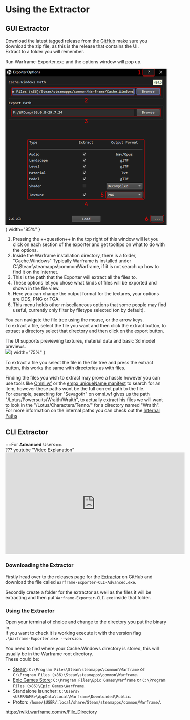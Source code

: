 # Using the Extractor 
## GUI Extractor 
Download the latest tagged release from the [GitHub](https://github.com/Puxtril/Warframe-Exporter/releases) make sure you download the zip file, as this is the release that contains the UI.  
Extract to a folder you will remember.  

Run Warframe-Exporter.exe and the options window will pop up.   

![Gui Options](../../assets/images/extractor-ui-options.png){ width="85%" }  

1. Pressing the ++question++ in the top right of this window will let you click on each section of the exporter and get tooltips on what to do with the options.  
2. Inside the Warframe installation directory, there is a folder, "Cache.Windows" Typically Warframe is installed under C:\Steam\steamapps\common\Warframe\, if it is not search up how to find it on the internet.  
3. This is the path that the Exporter will extract all the files to.  
4. These options let you chose what kinds of files will be exported and shown in the file view.  
5. Here you can change the output format for the textures, your options are DDS, PNG or TGA.  
6. This menu holds other miscellaneous options that some people may find useful, currently only filter by filetype selected (on by default).  

You can navigate the file tree using the mouse, or the arrow keys.  
To extract a file, select the file you want and then click the extract button, to extract a directory select that directory and then click on the export button.  

The UI supports previewing  textures, material data and basic 3d model previews.  
![](../../assets/images/exporter-ui-preview.png){ width="75%" }  

To extract a file you select the file in the file tree and press the extract button, this works the same with directories as with files. 

Finding the files you wish to extract may prove a hassle however you can use tools like [Omni.wf](https://wfdata.io/) or the [empx uniqueName manifest](https://api.empx.cc/warframe/manifest/uniqueName/) to search for an item, however these paths wont be the full correct path to the file.  
For example, searching for "Sevagoth" on omni.wf gives us the path "/Lotus/Powersuits/Wraith/Wraith", to actually extract his files we will want to look in the "/Lotus/Characters/Tenno/" for a directory named "Wraith".  
For more information on the internal paths you can check out the [Internal Paths](internal.md)
## CLI Extractor  
==For **Advanced** Users==.  
??? youtube "Video Explanation"  
	<iframe width="560" height="315" src="https://www.youtube-nocookie.com/embed/71fCaIE7J_4" title="YouTube video player" frameborder="0" allow="accelerometer; autoplay; clipboard-write; encrypted-media; gyroscope; picture-in-picture; web-share" referrerpolicy="strict-origin-when-cross-origin" allowfullscreen></iframe>

### Downloading the Extractor  

Firstly head over to the releases page for the [Extractor](https://github.com/Puxtril/Warframe-Exporter/releases/latest) on GitHub and download the file called `Warframe-Exporter-CLI-Advanced.exe`.  

Secondly create a folder for the extractor as well as the files it will be extracting and then put  `Warframe-Exporter-CLI.exe` inside that folder.  

### Using the Extractor  
Open your terminal of choice and change to the directory you put the binary in.  
If you want to check it is working execute it with the version flag `.\Warframe-Exporter.exe --version`.  

You need to find where your Cache.Windows directory is stored, this will usually be in the Warframe root directory.  
These could be:  

- [Steam](https://en.wikipedia.org/wiki/Steam_\(software\) "wikipedia:Steam (software)"): `C:\Program Files\Steam\steamapps\common\Warframe` or `C:\Program Files (x86)\Steam\steamapps\common\Warframe`.  
- [Epic Games Store](https://en.wikipedia.org/wiki/Epic_Games_Store "wikipedia:Epic Games Store"): `C:\Program Files\Epic Games\Warframe` or `C:\Program Files (x86)\Epic Games\Warframe`.  
- Standalone launcher: `C:\Users\<USERNAME>\AppData\Local\Warframe\Downloaded\Public`.  
- Proton: `/home/$USER/.local/share/Steam/steamapps/common/Warframe/`.  

<!--
### Extracting Files  
Now we want to put our command together and extract our models.  
	For this example we will be extracting Excalibur.  

```powershell
.\Warframe-Exporter.exe --extract-models --package Misc --cache-dir 'C:\Program Files (x86)\Steam\steamapps\common\Warframe\Cache.Windows' --internal-path /Lotus/Characters/Tenno/Excalibur --output-path .\Excal  
```  

- `.\Warframe-Exporter.exe` Runs the executable.  

- `--extract-models` Tells the program to extract models.   

- `--package Misc` Tells the program to extract from the Misc package, this package is the one that holds  materials and models. 

- `--cache-dir` This is the Cache.Windows directory that we .  

- `--internal-path` Tells the program which internal path to extract from, in our case this is the directory that all of the Excalibur files are stored in.  To get a grasp of the internal file structure I recommend looking at the [Internal Paths](internal.md) page, or using the `--ls` command to look through all of the directories.  

- `--output-path` This is the path that the extractor will extract to, if this is left empty it will output the files to the same folder that the exporter is in under a folder called `Extracted`.  

We still need to extract the textures and materials for Excalibur.  
So we want to either scroll up in the terminal history and copy and paste the command again or you can press ++arrow-up++ to get the command again.  

Next we want to use the ++arrow-left+arrow-right++ arrows to move the cursor to where `--extract-models` is and then change that to `--extract-materials` and run the command again.  

- This will extract the material .txt files so that we are able to set up the shader correctly later.  

After that is completed we want to bring up the command again and replace `--extract-models` with  `--extract-textures`, then we want to move over to the package and change `Misc` to `Texture` and run the command again.  

- This will extract the .dds texture files.  

- If you want to you can use some of the scripts and tools linked on the [Useful Tools](tools.md) page to convert these textures to a more usable format.  
Now you can navigate to the directory that you exported to and it will have all of the files needed for [Character Setup](../models/character-setup.md) 

### Common Extractor commands
These are some common commands premade so you can copy and paste them into your terminal.  

Models  
```powershell
.\Warframe-Exporter.exe --extract-models --package Misc --cache-dir 'CHANGE THIS' --internal-path /Input_Your_Desired_Path
```  

Textures  
```powershell
.\Warframe-Exporter.exe --extract-textures --package Texture --cache-dir 'CHANGE THIS' --internal-path /Input_Your_Desired_Path
```  

Materials  
```powershell
.\Warframe-Exporter.exe --extract-materials --package Misc --cache-dir 'CHANGE THIS' --internal-path /Input_Your_Desired_Path
```  
## Other Formats
The extractor can extract other things from the files such as levels and audio.  

An example level extract command.  
```powershell
.\warframe-Exporter.exe --extract-levels --cache-dir 'D:\Program Files (x86)\Steam\steamapps\common\Warframe\Cache.Windows' --internal-path 
Lotus/Levels/PVP --output-path .\PVP
```  

This will extract all of the conclave levels with all of the models assembled inside of one file, textures and materials however must be exported from other directories based on the name of the material on the individual objects inside the file.  
This page explains how to set up levels in blender [Level Setup](../models/level-setup.md).  

An example sound extract command.  
```powershell
.\warframe-Exporter.exe --extract-audio --cache-dir 'D:\Program Files (x86)\Steam\steamapps\common\Warframe\Cache.Windows' --internal-path 
Lotus/Music/Cinematics/Tempestarii --output-path .\Sounds
```  

This will extract the music from the Tempestarii quest in the .ogg format.  
-->
https://wiki.warframe.com/w/File_Directory  
<!--
1. Download the latest Extractor release from the github page.

2. Inside the folder you downloaded it to, SHIFT + Right click and press Open CMD here or Open Powershell here. It doesn’t matter which.

3. Type in “.\”, the name of the executable, and the command you want to execute. Examples below. You can always type .\Warframe-Extractor.exe –help for a full list of options.
Models: .\Warframe-Extractor.exe –cache-dir C:\<Path-to-Warframe-Cache.Windows> –extract-models
.\Warframe-Extractor.exe –cache-dir C:\<Path-to-Warframe-Cache.Windows> –extract-textures
-->